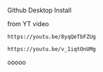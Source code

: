 Github Desktop Install


from YT video
```vid
https://youtu.be/8yqQeTbFZUg
```


```vid
https://youtu.be/v_1iqtOnUMg
```


















ooooo